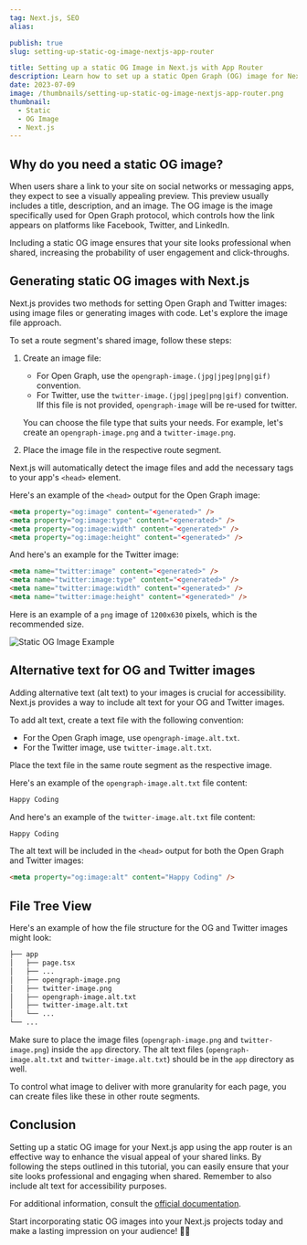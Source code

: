 ```yaml
---
tag: Next.js, SEO
alias:

publish: true
slug: setting-up-static-og-image-nextjs-app-router

title: Setting up a static OG Image in Next.js with App Router
description: Learn how to set up a static Open Graph (OG) image for Next.js using the App Router. Improve your site's appearance when shared on social networks.
date: 2023-07-09
image: /thumbnails/setting-up-static-og-image-nextjs-app-router.png
thumbnail:
  - Static
  - OG Image
  - Next.js
---
```


## Why do you need a static OG image?

When users share a link to your site on social networks or messaging apps, they expect to see a visually appealing preview. This preview usually includes a title, description, and an image. The OG image is the image specifically used for Open Graph protocol, which controls how the link appears on platforms like Facebook, Twitter, and LinkedIn.

Including a static OG image ensures that your site looks professional when shared, increasing the probability of user engagement and click-throughs.

## Generating static OG images with Next.js

Next.js provides two methods for setting Open Graph and Twitter images: using image files or generating images with code. Let's explore the image file approach.

To set a route segment's shared image, follow these steps:

1. Create an image file: 
   - For Open Graph, use the `opengraph-image.(jpg|jpeg|png|gif)` convention.
   - For Twitter, use the `twitter-image.(jpg|jpeg|png|gif)` convention. IIf this file is not provided, `opengraph-image`  will be re-used for twitter.
   
   You can choose the file type that suits your needs. For example, let's create an `opengraph-image.png` and a `twitter-image.png`.

2. Place the image file in the respective route segment.

Next.js will automatically detect the image files and add the necessary tags to your app's `<head>` element.

Here's an example of the `<head>` output for the Open Graph image:

```html
<meta property="og:image" content="<generated>" />
<meta property="og:image:type" content="<generated>" />
<meta property="og:image:width" content="<generated>" />
<meta property="og:image:height" content="<generated>" />
```

And here's an example for the Twitter image:

```html
<meta name="twitter:image" content="<generated>" />
<meta name="twitter:image:type" content="<generated>" />
<meta name="twitter:image:width" content="<generated>" />
<meta name="twitter:image:height" content="<generated>" />
```

Here is an example of a `png` image of `1200x630` pixels, which is the recommended size.

![Static OG Image Example](assets/Static%20OG%20Image%20Example.png)

## Alternative text for OG and Twitter images

Adding alternative text (alt text) to your images is crucial for accessibility. Next.js provides a way to include alt text for your OG and Twitter images.

To add alt text, create a text file with the following convention:

- For the Open Graph image, use `opengraph-image.alt.txt`.
- For the Twitter image, use `twitter-image.alt.txt`.

Place the text file in the same route segment as the respective image.

Here's an example of the `opengraph-image.alt.txt` file content:

```txt
Happy Coding
```
And here's an example of the `twitter-image.alt.txt` file content:

```txt
Happy Coding
```

The alt text will be included in the `<head>` output for both the Open Graph and Twitter images:

```html
<meta property="og:image:alt" content="Happy Coding" />
```


## File Tree View

Here's an example of how the file structure for the OG and Twitter images might look:

```txt
├── app
│   ├── page.tsx
│   ├── ...
│   ├── opengraph-image.png
│   ├── twitter-image.png
│   ├── opengraph-image.alt.txt
│   ├── twitter-image.alt.txt
│   └── ...
└── ...
```

Make sure to place the image files (`opengraph-image.png` and `twitter-image.png`) inside the `app` directory. The alt text files (`opengraph-image.alt.txt` and `twitter-image.alt.txt`) should be in the `app` directory as well.

To control what image to deliver with more granularity for each page, you can create files like these in other route segments.

## Conclusion

Setting up a static OG image for your Next.js app using the app router is an effective way to enhance the visual appeal of your shared links. By following the steps outlined in this tutorial, you can easily ensure that your site looks professional and engaging when shared. Remember to also include alt text for accessibility purposes.

For additional information, consult the [official documentation](https://nextjs.org/docs/app/api-reference/file-conventions/metadata/opengraph-image).

Start incorporating static OG images into your Next.js projects today and make a lasting impression on your audience! 🚀📸